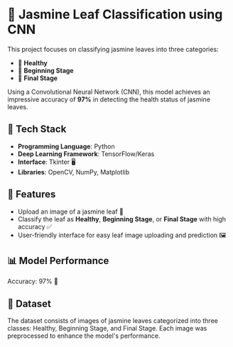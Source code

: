 # 🌿 Jasmine Leaf Classification using CNN 

This project focuses on classifying jasmine leaves into three categories:
- 🍃 **Healthy**
- 🌱 **Beginning Stage**
- 🍂 **Final Stage**

Using a Convolutional Neural Network (CNN), this model achieves an impressive accuracy of **97%** in detecting the health status of jasmine leaves.

## 🧰 Tech Stack
- **Programming Language**: Python 
- **Deep Learning Framework**: TensorFlow/Keras 
- **Interface**: Tkinter 🖥
- **Libraries**: OpenCV, NumPy, Matplotlib 

## 🎯 Features
- Upload an image of a jasmine leaf 🍃
- Classify the leaf as **Healthy**, **Beginning Stage**, or **Final Stage** with high accuracy ✅
- User-friendly interface for easy leaf image uploading and prediction 🖼️

## 📊 Model Performance <br>
Accuracy: 97% 🎯

## 📁 Dataset
The dataset consists of images of jasmine leaves categorized into three classes: Healthy, Beginning Stage, and Final Stage. Each image was preprocessed to enhance the model's performance.
